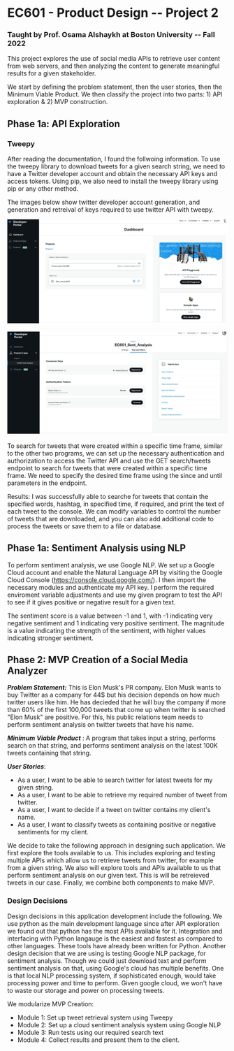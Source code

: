 # EC601 - Product Design -- Project 2
### Taught by Prof. Osama Alshaykh at Boston University -- Fall 2022

This project explores the use of social media APIs to retrieve user content from web servers, and then analyzing the content to generate meaningful results for a given stakeholder. 

We start by defining the problem statement, then the user stories, then the Minimum Viable Product. We then classify the project into two parts: 1) API exploration & 2) MVP construction.


## Phase 1a: API Exploration

### Tweepy

After reading the documentation, I found the follwoing information. 
To use the tweepy library to download tweets for a given search string, we need to have a Twitter developer account and obtain the necessary API keys and access tokens. Using pip, we also need to install the tweepy library using pip or any other method.

The images below show twitter developer account generation, and generation and retreival of keys required to use twitter API with tweepy. 

![](1.jpg) 

![](2.jpg) 


To search for tweets that were created within a specific time frame, similar to the other two programs, we can set up the necessary authentication and authorization to access the Twitter API and use the GET search/tweets endpoint to search for tweets that were created within a specific time frame. We need to specify the desired time frame using the since and until parameters in the endpoint.

Results: I was successfully able to searche for tweets that contain the specified words, hashtag, in specified time, if required, and print the text of each tweet to the console. We can modify variables to control the number of tweets that are downloaded, and you can also add additional code to process the tweets or save them to a file or database.


## Phase 1a: Sentiment Analysis using NLP

To perform sentiment analysis, we use Google NLP.
We set up a Google Cloud account and enable the Natural Language API by visiting the Google Cloud Console (https://console.cloud.google.com/). I then import the necessary modules and authenticate my API key. I perform the required enviroment variable adjustments and use my given program to test the API to see if it gives positive or negative result for a given text.

The sentiment score is a value between -1 and 1, with -1 indicating very negative sentiment and 1 indicating very positive sentiment. The magnitude is a value indicating the strength of the sentiment, with higher values indicating stronger sentiment.


## Phase 2: MVP Creation of a Social Media Analyzer


***Problem Statement:*** This is Elon Musk's PR company. Elon Musk wants to buy Twitter as a company for 44$ but his decision depends on how much twitter users like him. He has decieded that he will buy the company if more than 60% of the first 100,000 tweets that come up when twitter is searched "Elon Musk" are positive. For this, his public relations team needs to perform sentiment analysis on twitter tweets that have his name. 

***Minimum Viable Product*** : A program that takes input a string, performs search on that string, and performs sentiment analysis on the latest 100K tweets containing that string.

***User Stories***:

- As a user, I want to be able to search twitter for latest tweets for my given string.
- As a user, I want to be able to retrieve my required number of tweet from twitter.
- As a user, I want to decide if a tweet on twitter contains my client's name.
- As a user, I want to classify tweets as containing positive or negative sentiments for my client.


We decide to take the following approach in designing such application. We first explore the tools available to us. This includes exploring and testing multiple APIs which allow us to retrieve tweets from twitter, for example from a given string. We also will explore tools and APIs available to us that perform sentiment analysis on our given text. This is will be retreieved tweets in our case. Finally, we combine both components to make MVP.


### Design Decisions

Design decisions in this application development include the following. We use python as the main development language since after API exploration we found out that python has the most APIs available for it. Integration and interfacing with Python langauge is the easiest and fastest as compared to other languages. These tools have already been written for Python. Another design decision that we are using is testing Google NLP package, for sentiment analysis. Though we could just download text and perform sentiment analysis on that, using Google's cloud has multiple benefits. One is that local NLP processing system, if sophisticated enough, would take processing power and time to perform. Given google cloud, we won't have to waste our storage and power on processing tweets. 





We modularize MVP Creation:

- Module 1: Set up tweet retrieval system using Tweepy 
- Module 2: Set up a cloud sentiment analysis system using Google NLP
- Module 3: Run tests using our required search text 
- Module 4: Collect results and present them to the client.

